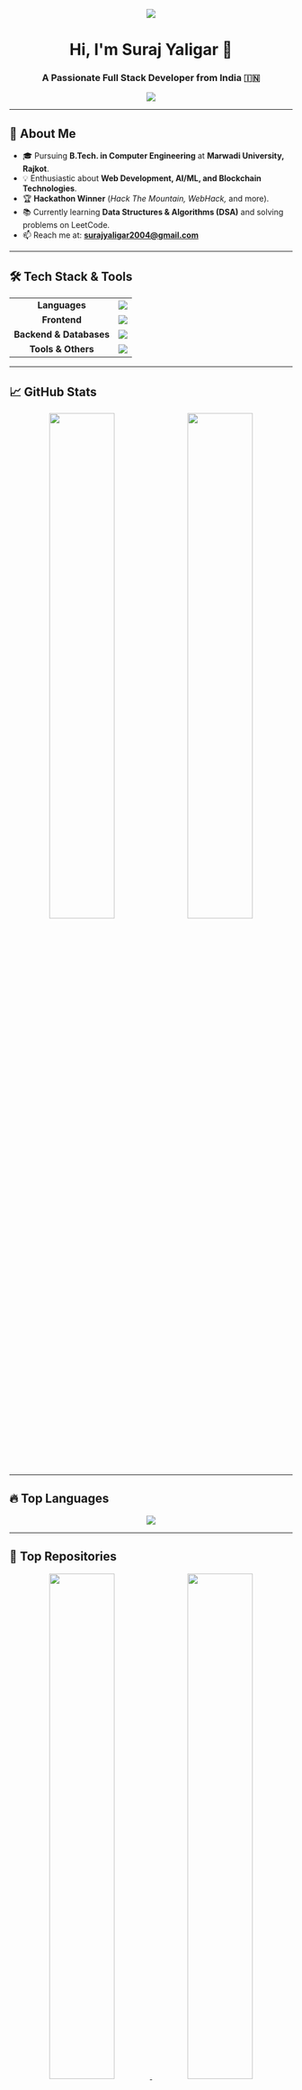 <!-- Banner -->
<p align="center">
  <img src="https://capsule-render.vercel.app/api?type=rect&color=000000&height=120&section=header&text=Suraj%20Yaligar🚀&fontSize=50&fontColor=ffffff&animation=fadeIn" />
</p>

<h1 align="center">Hi, I'm Suraj Yaligar 👋</h1>
<h3 align="center">A Passionate Full Stack Developer from India 🇮🇳</h3>

<!-- Typing SVG -->
<p align="center">
  <a href="https://github.com/Suraj182004">
    <img src="https://readme-typing-svg.herokuapp.com?size=22&duration=4000&color=FF9900&center=true&vCenter=true&width=600&lines=Full+Stack+Developer;AI+Enthusiast;Open-Source+Contributor;Blockchain+Explorer;Tech+Lover" />
  </a>
</p>

---

## 🌟 **About Me**
- 🎓 Pursuing **B.Tech. in Computer Engineering** at **Marwadi University, Rajkot**.
- 💡 Enthusiastic about **Web Development, AI/ML, and Blockchain Technologies**.
- 🏆 **Hackathon Winner** (*Hack The Mountain, WebHack,* and more).
- 📚 Currently learning **Data Structures & Algorithms (DSA)** and solving problems on LeetCode.
- 📫 Reach me at: **surajyaligar2004@gmail.com**

---

## 🛠 **Tech Stack & Tools**

<table>
  <tr>
    <td align="center"><b>Languages</b></td>
    <td align="center">
      <img src="https://skillicons.dev/icons?i=c,cpp,java,python,php,dart" />
    </td>
  </tr>
  <tr>
    <td align="center"><b>Frontend</b></td>
    <td align="center">
      <img src="https://skillicons.dev/icons?i=html,css,js,react,nextjs,redux,tailwind" />
    </td>
  </tr>
  <tr>
    <td align="center"><b>Backend & Databases</b></td>
    <td align="center">
      <img src="https://skillicons.dev/icons?i=nodejs,express,laravel,mongodb,mysql,postgres" />
    </td>
  </tr>
  <tr>
    <td align="center"><b>Tools & Others</b></td>
    <td align="center">
      <img src="https://skillicons.dev/icons?i=docker,git,graphql,postman,vercel,aws" />
    </td>
  </tr>
</table>

---

## 📈 **GitHub Stats**

<p align="center">
  <img width="48%" src="https://github-readme-stats.vercel.app/api?username=Suraj182004&show_icons=true&theme=radical" />
  <img width="48%" src="https://github-readme-streak-stats.herokuapp.com/?user=Suraj182004&theme=black" />
</p>

---

## 🔥 **Top Languages**

<p align="center">
  <img src="https://github-readme-stats.vercel.app/api/top-langs/?username=Suraj182004&layout=compact&theme=dark" />
</p>

---

## 📌 **Top Repositories**

<p align="center">
  <a href="https://github.com/Suraj182004/Saaraansh">
    <img width="48%" src="https://github-readme-stats.vercel.app/api/pin/?username=Suraj182004&repo=Saaraansh&theme=dark" />
  </a>
  <a href="https://github.com/Suraj182004/Decentralized-CrowdFunding">
    <img width="48%" src="https://github-readme-stats.vercel.app/api/pin/?username=Suraj182004&repo=Decentralized-CrowdFunding&theme=dark" />
  </a>
</p>

---

## 🔗 **Connect With Me**

<p align="center">
  <a href="https://www.linkedin.com/in/suraj-yaligar-83babb249/">
    <img src="https://img.shields.io/badge/-LinkedIn-0077B5?style=for-the-badge&logo=linkedin&logoColor=white" />
  </a>
  <a href="https://github.com/Suraj182004">
    <img src="https://img.shields.io/badge/-GitHub-181717?style=for-the-badge&logo=github&logoColor=white" />
  </a>
  <a href="https://surajyaligar.vercel.app/">
    <img src="https://img.shields.io/badge/-Portfolio-FF5722?style=for-the-badge&logo=vercel&logoColor=white" />
  </a>
</p>

---
